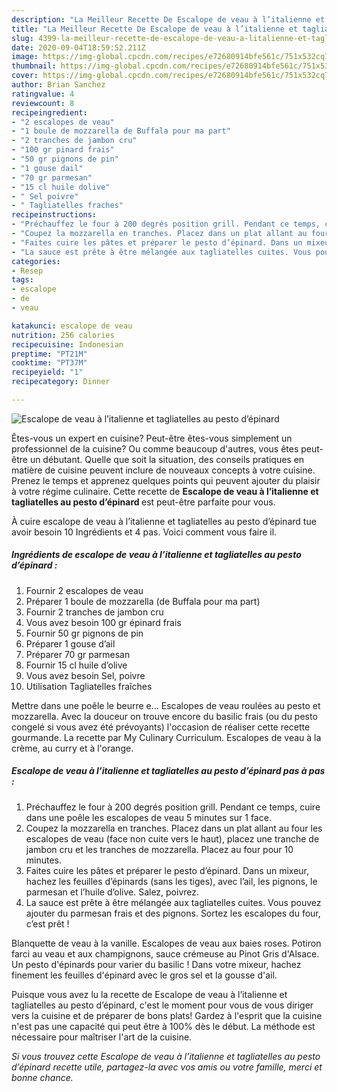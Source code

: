 ```yaml
---
description: "La Meilleur Recette De Escalope de veau à l’italienne et tagliatelles au pesto d’épinard"
title: "La Meilleur Recette De Escalope de veau à l’italienne et tagliatelles au pesto d’épinard"
slug: 4399-la-meilleur-recette-de-escalope-de-veau-a-litalienne-et-tagliatelles-au-pesto-depinard
date: 2020-09-04T18:59:52.211Z
image: https://img-global.cpcdn.com/recipes/e72680914bfe561c/751x532cq70/escalope-de-veau-a-litalienne-et-tagliatelles-au-pesto-depinard-photo-principale-de-la-recette.jpg
thumbnail: https://img-global.cpcdn.com/recipes/e72680914bfe561c/751x532cq70/escalope-de-veau-a-litalienne-et-tagliatelles-au-pesto-depinard-photo-principale-de-la-recette.jpg
cover: https://img-global.cpcdn.com/recipes/e72680914bfe561c/751x532cq70/escalope-de-veau-a-litalienne-et-tagliatelles-au-pesto-depinard-photo-principale-de-la-recette.jpg
author: Brian Sanchez
ratingvalue: 4
reviewcount: 8
recipeingredient:
- "2 escalopes de veau"
- "1 boule de mozzarella de Buffala pour ma part"
- "2 tranches de jambon cru"
- "100 gr pinard frais"
- "50 gr pignons de pin"
- "1 gouse dail"
- "70 gr parmesan"
- "15 cl huile dolive"
- " Sel poivre"
- " Tagliatelles fraches"
recipeinstructions:
- "Préchauffez le four à 200 degrés position grill. Pendant ce temps, cuire dans une poêle les escalopes de veau 5 minutes sur 1 face."
- "Coupez la mozzarella en tranches. Placez dans un plat allant au four les escalopes de veau (face non cuite vers le haut), placez une tranche de jambon cru et les tranches de mozzarella. Placez au four pour 10 minutes."
- "Faites cuire les pâtes et préparer le pesto d’épinard. Dans un mixeur, hachez les feuilles d’épinards (sans les tiges), avec l’ail, les pignons, le parmesan et l’huile d’olive. Salez, poivrez."
- "La sauce est prête à être mélangée aux tagliatelles cuites. Vous pouvez ajouter du parmesan frais et des pignons. Sortez les escalopes du four, c’est prêt !"
categories:
- Resep
tags:
- escalope
- de
- veau

katakunci: escalope de veau 
nutrition: 256 calories
recipecuisine: Indonesian
preptime: "PT21M"
cooktime: "PT37M"
recipeyield: "1"
recipecategory: Dinner

---
```



![Escalope de veau à l’italienne et tagliatelles au pesto d’épinard](https://img-global.cpcdn.com/recipes/e72680914bfe561c/751x532cq70/escalope-de-veau-a-litalienne-et-tagliatelles-au-pesto-depinard-photo-principale-de-la-recette.jpg)

Êtes-vous un expert en cuisine? Peut-être êtes-vous simplement un professionnel de la cuisine? Ou comme beaucoup d'autres, vous êtes peut-être un débutant. Quelle que soit la situation, des conseils pratiques en matière de cuisine peuvent inclure de nouveaux concepts à votre cuisine. Prenez le temps et apprenez quelques points qui peuvent ajouter du plaisir à votre régime culinaire. Cette recette de <strong> Escalope de veau à l’italienne et tagliatelles au pesto d’épinard </strong> est peut-être parfaite pour vous.

<!--inarticleads1-->

À cuire escalope de veau à l’italienne et tagliatelles au pesto d’épinard tue avoir besoin 10 Ingrédients et 4 pas. Voici comment vous faire il.

##### Ingrédients de escalope de veau à l’italienne et tagliatelles au pesto d’épinard :

1. Fournir 2 escalopes de veau
1. Préparer 1 boule de mozzarella (de Buffala pour ma part)
1. Fournir 2 tranches de jambon cru
1. Vous avez besoin 100 gr épinard frais
1. Fournir 50 gr pignons de pin
1. Préparer 1 gouse d’ail
1. Préparer 70 gr parmesan
1. Fournir 15 cl huile d’olive
1. Vous avez besoin  Sel, poivre
1. Utilisation  Tagliatelles fraîches


Mettre dans une poêle le beurre e… Escalopes de veau roulées au pesto et mozzarella. Avec la douceur on trouve encore du basilic frais (ou du pesto congelé si vous avez été prévoyants) l&#39;occasion de réaliser cette recette gourmande. La recette par My Culinary Curriculum. Escalopes de veau à la crème, au curry et à l&#39;orange. 

<!--inarticleads2-->

##### Escalope de veau à l’italienne et tagliatelles au pesto d’épinard pas à pas :

1. Préchauffez le four à 200 degrés position grill. Pendant ce temps, cuire dans une poêle les escalopes de veau 5 minutes sur 1 face.
1. Coupez la mozzarella en tranches. Placez dans un plat allant au four les escalopes de veau (face non cuite vers le haut), placez une tranche de jambon cru et les tranches de mozzarella. Placez au four pour 10 minutes.
1. Faites cuire les pâtes et préparer le pesto d’épinard. Dans un mixeur, hachez les feuilles d’épinards (sans les tiges), avec l’ail, les pignons, le parmesan et l’huile d’olive. Salez, poivrez.
1. La sauce est prête à être mélangée aux tagliatelles cuites. Vous pouvez ajouter du parmesan frais et des pignons. Sortez les escalopes du four, c’est prêt !


Blanquette de veau à la vanille. Escalopes de veau aux baies roses. Potiron farci au veau et aux champignons, sauce crémeuse au Pinot Gris d&#39;Alsace. Un pesto d&#39;épinards pour varier du basilic ! Dans votre mixeur, hachez finement les feuilles d&#39;épinard avec le gros sel et la gousse d&#39;ail. 

<!--inarticleads1-->

<p>
Puisque vous avez lu la recette de Escalope de veau à l’italienne et tagliatelles au pesto d’épinard, c'est le moment pour vous de vous diriger vers la cuisine et de préparer de bons plats! Gardez à l'esprit que la cuisine n'est pas une capacité qui peut être à 100% dès le début. La méthode est nécessaire pour maîtriser l'art de la cuisine.
</p>

<p>
<i>Si vous trouvez cette Escalope de veau à l’italienne et tagliatelles au pesto d’épinard recette utile, partagez-la avec vos amis ou votre famille, merci et bonne chance.</i>
</p>
